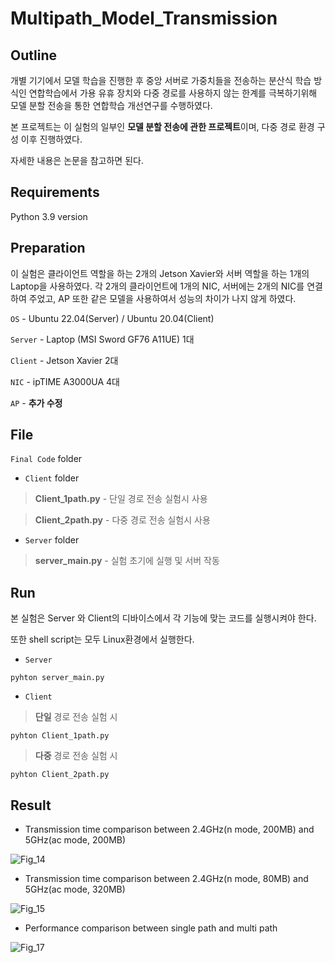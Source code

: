 # Multipath_Model_Transmission

Outline
---
개별 기기에서 모델 학습을 진행한 후 중앙 서버로 가중치들을 전송하는 분산식 학습 방식인 연합학습에서 가용 유휴 장치와 다중 경로를 사용하지 않는 한계를 극복하기위해 모델 분할 전송을 통한 연합학습 개선연구를 수행하였다. 

본 프로젝트는 이 실험의 일부인 **모델 분할 전송에 관한 프로젝트**이며, 다중 경로 환경 구성 이후 진행하였다.

자세한 내용은 논문을 참고하면 된다.

Requirements
---
Python 3.9 version 

Preparation
---

이 실험은 클라이언트 역할을 하는 2개의 Jetson Xavier와 서버 역할을 하는 1개의 Laptop을 사용하였다. 각 2개의 클라이언트에 1개의 NIC, 서버에는 2개의 NIC를 연결하여 주었고, AP 또한 같은 모델을 사용하여서 성능의 차이가 나지 않게 하였다.


`OS` - Ubuntu 22.04(Server) / Ubuntu 20.04(Client) 

`Server` - Laptop (MSI Sword GF76 A11UE) 1대

`Client` - Jetson Xavier 2대

`NIC` - ipTIME A3000UA 4대

`AP` - **추가 수정**

File
---
`Final Code` folder

- `Client` folder
>**Client_1path.py** - 단일 경로 전송 실험시 사용

>**Client_2path.py** - 다중 경로 전송 실험시 사용

- `Server` folder
>**server_main.py** - 실험 초기에 실행 및 서버 작동


Run 
----
본 실험은 Server 와 Client의 디바이스에서 각 기능에 맞는 코드를 실행시켜야 한다. 

또한 shell script는 모두 Linux환경에서 실행한다. 

- `Server`

```
pyhton server_main.py
```

- `Client`
>**단일** 경로 전송 실험 시 
```
pyhton Client_1path.py
```
>**다중** 경로 전송 실험 시
```
pyhton Client_2path.py
```

Result
---

- Transmission time comparison between 2.4GHz(n mode, 200MB) and 5GHz(ac mode, 200MB)

![Fig_14](https://github.com/INC-Research-Laboratory/Multipath_Model_Transmission/assets/145684303/ac4f81a6-52cd-4439-9390-b580da6492bb)

- Transmission time comparison between 2.4GHz(n mode, 80MB) and 5GHz(ac mode, 320MB)

![Fig_15](https://github.com/INC-Research-Laboratory/Multipath_Model_Transmission/assets/145684303/c4271bcf-7e68-4ad1-b64d-09abfc317ea5)

- Performance comparison between single path and multi path

![Fig_17](https://github.com/INC-Research-Laboratory/Multipath_Model_Transmission/assets/145684303/bb20ce5d-a588-46a1-aeef-5b8daddca947)
